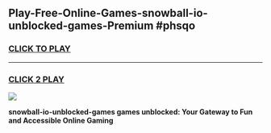 
## Play-Free-Online-Games-snowball-io-unblocked-games-Premium #phsqo
<h3>
<a href="https://premium.freeplayer.one?title=snowball-io-unblocked-games&ref=8M">CLICK TO PLAY</a></h3>
<hr>

<h3>
<a href="https://premium.freeplayer.one?title=snowball-io-unblocked-games&ref=8M">CLICK 2 PLAY</a>
  
</h3>

<a href="https://premium.freeplayer.one?title=snowball-io-unblocked-games&ref=8M"><img src="https://clearcache.store/games.png"></a>


**snowball-io-unblocked-games games unblocked: Your Gateway to Fun and Accessible Online Gaming**
